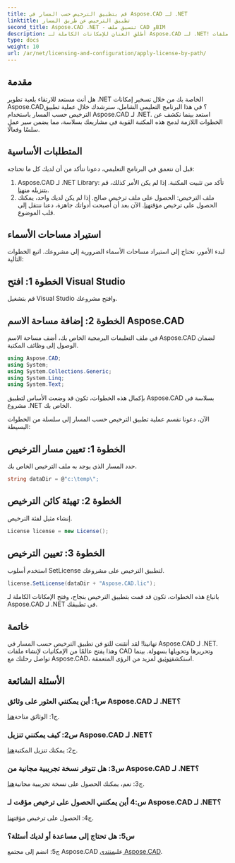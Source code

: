 ```yaml
---
title: قم بتطبيق الترخيص حسب المسار في Aspose.CAD لـ .NET
linktitle: تطبيق الترخيص عن طريق المسار
second_title: Aspose.CAD .NET - تنسيق ملف CAD وBIM
description: أطلق العنان للإمكانات الكاملة لـ Aspose.CAD لـ .NET! اتبع دليلنا خطوة بخطوة لتطبيق الترخيص بسلاسة. ارفع مستوى لعبة معالجة ملفات CAD الخاصة بك الآن!
type: docs
weight: 10
url: /ar/net/licensing-and-configuration/apply-license-by-path/
---
```

## مقدمة

هل أنت مستعد للارتقاء بلعبة تطوير .NET الخاصة بك من خلال تسخير إمكانات Aspose.CAD؟ في هذا البرنامج التعليمي الشامل، سنرشدك خلال عملية تطبيق الترخيص حسب المسار باستخدام Aspose.CAD لـ .NET. استعد بينما نكشف عن الخطوات اللازمة لدمج هذه المكتبة القوية في مشاريعك بسلاسة، مما يضمن سير عمل سلسًا وفعالًا.

## المتطلبات الأساسية

قبل أن نتعمق في البرنامج التعليمي، دعونا نتأكد من أن لديك كل ما تحتاجه:
1.  Aspose.CAD لـ .NET Library: تأكد من تثبيت المكتبة. إذا لم يكن الأمر كذلك، قم بتنزيله من[هنا](https://releases.aspose.com/cad/net/).
2.  ملف الترخيص: الحصول على ملف ترخيص صالح. إذا لم يكن لديك واحد، يمكنك الحصول على ترخيص مؤقت[هنا](https://purchase.aspose.com/temporary-license/).
الآن بعد أن أصبحت أدواتك جاهزة، دعنا ننتقل إلى قلب الموضوع.

## استيراد مساحات الأسماء

لبدء الأمور، تحتاج إلى استيراد مساحات الأسماء الضرورية إلى مشروعك. اتبع الخطوات التالية:

## الخطوة 1: افتح Visual Studio

قم بتشغيل Visual Studio وافتح مشروعك.

## الخطوة 2: إضافة مساحة الاسم Aspose.CAD

في ملف التعليمات البرمجية الخاص بك، أضف مساحة الاسم Aspose.CAD لضمان الوصول إلى وظائف المكتبة.
```csharp
using Aspose.CAD;
using System;
using System.Collections.Generic;
using System.Linq;
using System.Text;
```
بإكمال هذه الخطوات، تكون قد وضعت الأساس لتطبيق Aspose.CAD بسلاسة في مشروع .NET الخاص بك.

الآن، دعونا نقسم عملية تطبيق الترخيص حسب المسار إلى سلسلة من الخطوات البسيطة:

## الخطوة 1: تعيين مسار الترخيص

حدد المسار الذي يوجد به ملف الترخيص الخاص بك.
```csharp
string dataDir = @"c:\temp\";
```

## الخطوة 2: تهيئة كائن الترخيص

إنشاء مثيل لفئة الترخيص.
```csharp
License license = new License();
```

## الخطوة 3: تعيين الترخيص

استخدم أسلوب SetLicense لتطبيق الترخيص على مشروعك.
```csharp
license.SetLicense(dataDir + "Aspose.CAD.lic");
```

باتباع هذه الخطوات، تكون قد قمت بتطبيق الترخيص بنجاح، وفتح الإمكانات الكاملة لـ Aspose.CAD لـ .NET في تطبيقك.

## خاتمة

تهانينا! لقد أتقنت للتو فن تطبيق الترخيص حسب المسار في Aspose.CAD لـ .NET. وهذا يفتح عالمًا من الإمكانيات لإنشاء ملفات CAD وتحريرها وتحويلها بسهولة. بينما تواصل رحلتك مع Aspose.CAD، استكشف[توثيق](https://reference.aspose.com/cad/net/) لمزيد من الرؤى المتعمقة.

## الأسئلة الشائعة

### س1: أين يمكنني العثور على وثائق Aspose.CAD لـ .NET؟

 ج1: الوثائق متاحة[هنا](https://reference.aspose.com/cad/net/).

### س2: كيف يمكنني تنزيل Aspose.CAD لـ .NET؟

 ج2: يمكنك تنزيل المكتبة[هنا](https://releases.aspose.com/cad/net/).

### س3: هل تتوفر نسخة تجريبية مجانية من Aspose.CAD لـ .NET؟

 ج3: نعم، يمكنك الحصول على نسخة تجريبية مجانية[هنا](https://releases.aspose.com/).

### س:4 أين يمكنني الحصول على ترخيص مؤقت لـ Aspose.CAD لـ .NET؟

 ج4: الحصول على ترخيص مؤقت[هنا](https://purchase.aspose.com/temporary-license/).

### س5: هل تحتاج إلى مساعدة أو لديك أسئلة؟

 ج5: انضم إلى مجتمع Aspose.CAD على[منتدى Aspose.CAD](https://forum.aspose.com/c/cad/19).